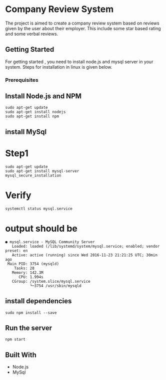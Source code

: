 # Company Review System

The project is aimed to create a company review system based on reviews given by the user about their employer.
This include some star based rating and some verbal reviews.

## Getting Started
For getting started , you need to install node.js and mysql server in your system.
Steps for installation in linux is given below.

### Prerequisites

## Install Node.js and NPM

```
sudo apt-get update
sudo apt-get install nodejs
sudo apt-get install npm

```
## install MySql
# Step1
```
sudo apt-get update
sudo apt-get install mysql-server
mysql_secure_installation

```
# Verify
```
systemctl status mysql.service

```
# output should be
```
● mysql.service - MySQL Community Server
   Loaded: loaded (/lib/systemd/system/mysql.service; enabled; vendor preset: en
   Active: active (running) since Wed 2016-11-23 21:21:25 UTC; 30min ago
 Main PID: 3754 (mysqld)
    Tasks: 28
   Memory: 142.3M
      CPU: 1.994s
   CGroup: /system.slice/mysql.service
           └─3754 /usr/sbin/mysqld

```

## install dependencies
```
sudo npm install --save
```
## Run the server

```
npm start

```

## Built With

* Node.js
* MySql


